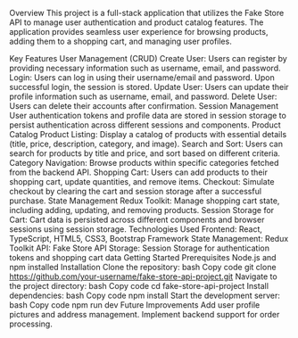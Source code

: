 Overview
This project is a full-stack application that utilizes the Fake Store API to manage user authentication and product catalog features. The application provides seamless user experience for browsing products, adding them to a shopping cart, and managing user profiles.

Key Features
User Management (CRUD)
Create User: Users can register by providing necessary information such as username, email, and password.
Login: Users can log in using their username/email and password. Upon successful login, the session is stored.
Update User: Users can update their profile information such as username, email, and password.
Delete User: Users can delete their accounts after confirmation.
Session Management
User authentication tokens and profile data are stored in session storage to persist authentication across different sessions and components.
Product Catalog
Product Listing: Display a catalog of products with essential details (title, price, description, category, and image).
Search and Sort: Users can search for products by title and price, and sort based on different criteria.
Category Navigation: Browse products within specific categories fetched from the backend API.
Shopping Cart: Users can add products to their shopping cart, update quantities, and remove items.
Checkout: Simulate checkout by clearing the cart and session storage after a successful purchase.
State Management
Redux Toolkit: Manage shopping cart state, including adding, updating, and removing products.
Session Storage for Cart: Cart data is persisted across different components and browser sessions using session storage.
Technologies Used
Frontend: React, TypeScript, HTML5, CSS3, Bootstrap Framework
State Management: Redux Toolkit
API: Fake Store API
Storage: Session Storage for authentication tokens and shopping cart data
Getting Started
Prerequisites
Node.js and npm installed
Installation
Clone the repository:
bash
Copy code
git clone https://github.com/your-username/fake-store-api-project.git
Navigate to the project directory:
bash
Copy code
cd fake-store-api-project
Install dependencies:
bash
Copy code
npm install
Start the development server:
bash
Copy code
npm run dev
Future Improvements
Add user profile pictures and address management.
Implement backend support for order processing.
